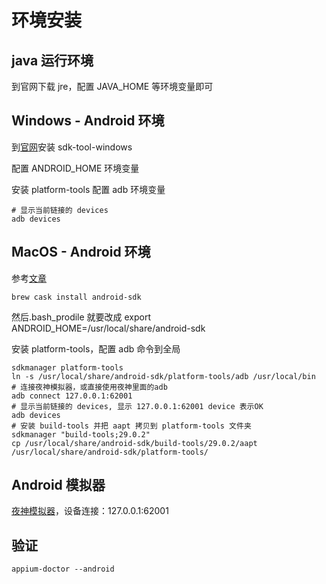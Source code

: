 # 环境安装

## java 运行环境

到官网下载 jre，配置 JAVA_HOME 等环境变量即可

## Windows - Android 环境

到[官网](https://developer.android.com/studio)安装 sdk-tool-windows

配置 ANDROID_HOME 环境变量

安装 platform-tools 配置 adb 环境变量

```shell
# 显示当前链接的 devices
adb devices
```

## MacOS - Android 环境

参考[文章](https://gist.github.com/Erichain/0ac3a6aaca0c28ad6551)

```shell
brew cask install android-sdk
```

然后.bash_prodile 就要改成 export ANDROID_HOME=/usr/local/share/android-sdk

安装 platform-tools，配置 adb 命令到全局

```shell
sdkmanager platform-tools
ln -s /usr/local/share/android-sdk/platform-tools/adb /usr/local/bin
# 连接夜神模拟器，或直接使用夜神里面的adb
adb connect 127.0.0.1:62001
# 显示当前链接的 devices, 显示 127.0.0.1:62001 device 表示OK
adb devices
# 安装 build-tools 并把 aapt 拷贝到 platform-tools 文件夹
sdkmanager "build-tools;29.0.2"
cp /usr/local/share/android-sdk/build-tools/29.0.2/aapt /usr/local/share/android-sdk/platform-tools/
```

## Android 模拟器

[夜神模拟器](https://www.yeshen.com/)，设备连接：127.0.0.1:62001

## 验证

```shell
appium-doctor --android
```
